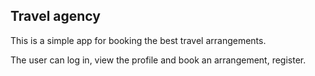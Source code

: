 ## Travel agency

This is a simple app for booking the best travel arrangements.

The user can log in, view the profile and book an arrangement, register.   